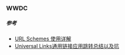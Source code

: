 ### WWDC

##### 参考
* [URL Schemes 使用详解](https://sspai.com/post/31500#04)
* [Universal Links通用链接应用跳转总结以及坑](http://www.jianshu.com/p/16374288c976)
